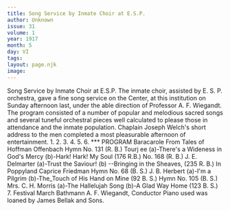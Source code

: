 ```yaml
---
title: Song Service by Inmate Choir at E.S.P. 
author: Unknown
issue: 31
volume: 1
year: 1917
month: 5
day: VI
tags:
layout: page.njk
image:
---
```

Song Service by Inmate Choir at E.S.P.    The inmate choir, assisted by E. S. P. orchestra, gave a fine song service on the Center, at this institution on Sunday afternoon last, under the able direction of Professor A. F. Wiegandt.   The program consisted of a number of popular and melodious sacred songs and several tuneful orchestral pieces well calculated to please those in attendance and the inmate population.   Chaplain Joseph Welch's short address to the men completed a most pleasurable afternoon of entertainment.   1.   2. 3.   4. 5.   6.   *** PROGRAM   Baracarole From Tales of Hoffman Offenbach   Hymn No. 131 (R. B.) Tourj ee (a)-There's a Wideness in God's Mercy   (b)-Hark! Hark! My Soul (176 R.B.) No. 168 (R. B.) J. E. Delmarter (a)-Trust the Saviour!   (b) --Bringing in the Sheaves, (235 R. B.) In Poppyland Caprice Friedman Hymn No. 68 (B. S.) J. B. Herbert   (a)-I'm a Pilgrim   (b)-The_Touch of His Hand on Mine   (92 B. S.)   Hymn No. 105 (B. S.) Mrs. C. H. Morris (a)-The Hallelujah Song   (b)-A Glad Way Home (123 B. S.)   7. Festival March Bathmann   A. F. Wiegandt, Conductor   Piano used was loaned by James Bellak and Sons.   




